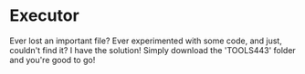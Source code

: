 # Executor
Ever lost an important file? Ever experimented with some code, and just, couldn't find it? I have the solution!
Simply download the 'TOOLS443' folder and you're good to go!
